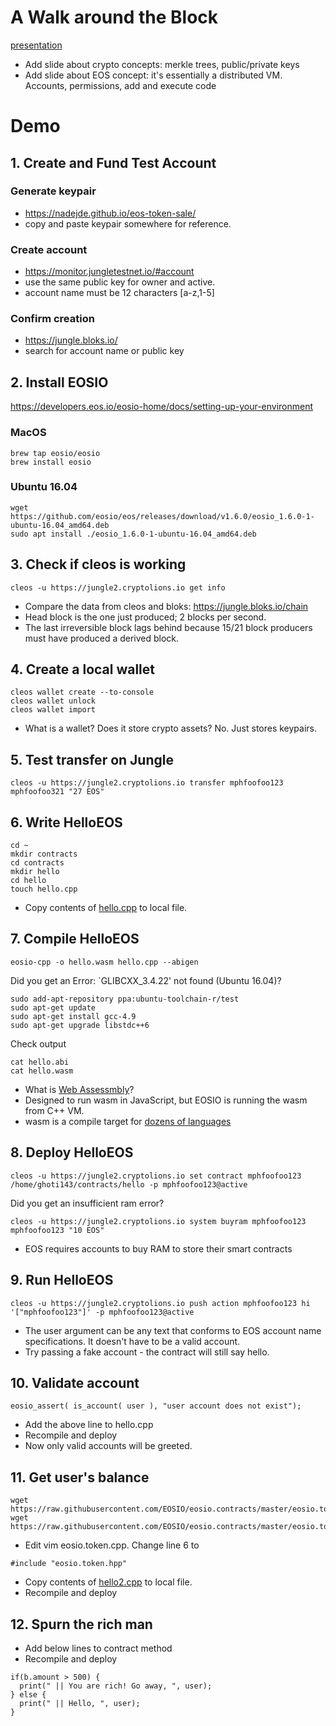 # A Walk around the Block

[presentation](https://docs.google.com/presentation/d/1wpFkVgbCGXkOxuqxXAkZB3ndHq4Z_ZjP17q0lh5FLfw/edit?usp=sharing)

* Add slide about crypto concepts: merkle trees, public/private keys
* Add slide about EOS concept: it's essentially a distributed VM.  Accounts, permissions, add and execute code

# Demo

## 1. Create and Fund Test Account

### Generate keypair
* https://nadejde.github.io/eos-token-sale/
* copy and paste keypair somewhere for reference.

### Create account
* https://monitor.jungletestnet.io/#account
* use the same public key for owner and active.
* account name must be 12 characters [a-z,1-5]

### Confirm creation
* https://jungle.bloks.io/
* search for account name or public key

## 2. Install EOSIO

https://developers.eos.io/eosio-home/docs/setting-up-your-environment

### MacOS
```
brew tap eosio/eosio
brew install eosio
```

### Ubuntu 16.04
```
wget https://github.com/eosio/eos/releases/download/v1.6.0/eosio_1.6.0-1-ubuntu-16.04_amd64.deb
sudo apt install ./eosio_1.6.0-1-ubuntu-16.04_amd64.deb
```

## 3. Check if cleos is working

```
cleos -u https://jungle2.cryptolions.io get info
```

* Compare the data from cleos and bloks: https://jungle.bloks.io/chain
* Head block is the one just produced; 2 blocks per second.  
* The last irreversible block lags behind because 15/21 block producers must have produced a derived block.

## 4. Create a local wallet

```
cleos wallet create --to-console
cleos wallet unlock
cleos wallet import
```

* What is a wallet?  Does it store crypto assets?  No.  Just stores keypairs.

## 5. Test transfer on Jungle

```
cleos -u https://jungle2.cryptolions.io transfer mphfoofoo123 mphfoofoo321 "27 EOS" 
```

## 6. Write HelloEOS

```
cd ~
mkdir contracts
cd contracts
mkdir hello
cd hello
touch hello.cpp
```

* Copy contents of [hello.cpp](hello.cpp) to local file.

## 7. Compile HelloEOS

```
eosio-cpp -o hello.wasm hello.cpp --abigen
```

Did you get an Error: `GLIBCXX_3.4.22' not found (Ubuntu 16.04)?
```
sudo add-apt-repository ppa:ubuntu-toolchain-r/test
sudo apt-get update
sudo apt-get install gcc-4.9
sudo apt-get upgrade libstdc++6
```

Check output
```
cat hello.abi
cat hello.wasm
```

* What is [Web Assessmbly](https://developer.mozilla.org/en-US/docs/WebAssembly)?
* Designed to run wasm in JavaScript, but EOSIO is running the wasm from C++ VM.
* wasm is a compile target for [dozens of languages](https://github.com/appcypher/awesome-wasm-langs)

## 8. Deploy HelloEOS

```
cleos -u https://jungle2.cryptolions.io set contract mphfoofoo123 /home/ghoti143/contracts/hello -p mphfoofoo123@active
```

Did you get an insufficient ram error?
```
cleos -u https://jungle2.cryptolions.io system buyram mphfoofoo123 mphfoofoo123 "10 EOS"
```
* EOS requires accounts to buy RAM to store their smart contracts

## 9. Run HelloEOS

```
cleos -u https://jungle2.cryptolions.io push action mphfoofoo123 hi '["mphfoofoo123"]' -p mphfoofoo123@active
```
* The user argument can be any text that conforms to EOS account name specifications.  It doesn't have to be a valid account.
* Try passing a fake account - the contract will still say hello.

## 10. Validate account

```
eosio_assert( is_account( user ), "user account does not exist");
```
* Add the above line to hello.cpp
* Recompile and deploy
* Now only valid accounts will be greeted.

## 11. Get user's balance

```
wget https://raw.githubusercontent.com/EOSIO/eosio.contracts/master/eosio.token/include/eosio.token/eosio.token.hpp
wget https://raw.githubusercontent.com/EOSIO/eosio.contracts/master/eosio.token/src/eosio.token.cpp
```

* Edit vim eosio.token.cpp. Change line 6 to

```
#include "eosio.token.hpp"
```

* Copy contents of [hello2.cpp](hello2.cpp) to local file.
* Recompile and deploy

## 12. Spurn the rich man

* Add below lines to contract method
* Recompile and deploy

```
if(b.amount > 500) {
  print(" || You are rich! Go away, ", user);  
} else {
  print(" || Hello, ", user);
}
```
